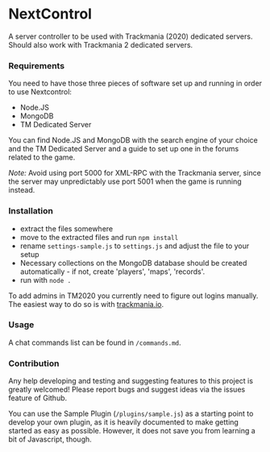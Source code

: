 # NextControl
A server controller to be used with Trackmania (2020) dedicated servers. Should also work with Trackmania 2 dedicated servers.

### Requirements
You need to have those three pieces of software set up and running in order to use Nextcontrol:
- Node.JS
- MongoDB
- TM Dedicated Server

You can find Node.JS and MongoDB with the search engine of your choice and the TM Dedicated Server and a guide to set up one in the forums related to the game.

*Note:* Avoid using port 5000 for XML-RPC with the Trackmania server, since the server may unpredictably use port 5001 when the game is running instead.

### Installation
- extract the files somewhere
- move to the extracted files and run `npm install`
- rename `settings-sample.js` to `settings.js` and adjust the file to your setup
- Necessary collections on the MongoDB database should be created automatically - if not, create 'players', 'maps', 'records'.
- run with `node .`

To add admins in TM2020 you currently need to figure out logins manually. The easiest way to do so is with [trackmania.io](https://trackmania.io/#/players).

### Usage
A chat commands list can be found in `/commands.md`.

### Contribution
Any help developing and testing and suggesting features to this project is greatly welcomed! Please report bugs and suggest ideas via the issues feature of Github.

You can use the Sample Plugin (`/plugins/sample.js`) as a starting point to develop your own plugin, as it is heavily documented to make getting started as easy as possible. However, it does not save you from learning a bit of Javascript, though.
